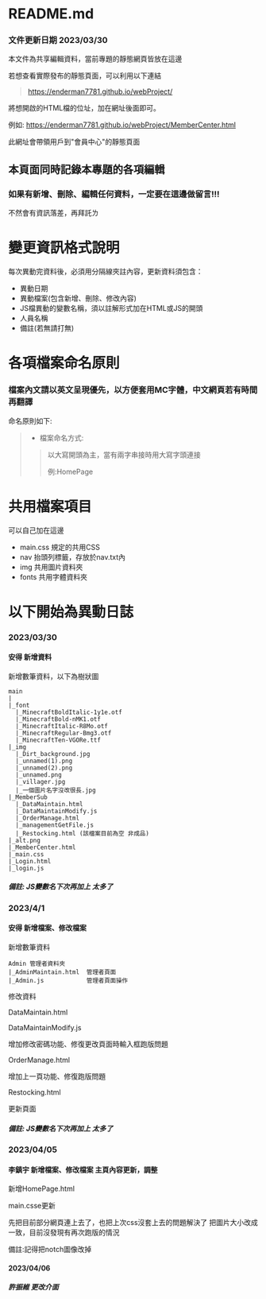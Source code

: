 # README.md
### 文件更新日期 2023/03/30

本文件為共享編輯資料，當前專題的靜態網頁皆放在這邊

若想查看實際發布的靜態頁面，可以利用以下連結

> 
>https://enderman7781.github.io/webProject/
> 

將想開啟的HTML檔的位址，加在網址後面即可。

例如: https://enderman7781.github.io/webProject/MemberCenter.html

此網址會帶領用戶到"會員中心"的靜態頁面


## 本頁面同時記錄本專題的各項編輯
### 如果有新增、刪除、編輯任何資料，一定要在這邊做留言!!!
不然會有資訊落差，再拜託ㄌ


# 變更資訊格式說明

每次異動完資料後，必須用分隔線夾註內容，更新資料須包含：

* 異動日期
* 異動檔案(包含新增、刪除、修改內容)
* JS檔異動的變數名稱，須以註解形式加在HTML或JS的開頭
* 人員名稱
* 備註(若無請打無)

# 各項檔案命名原則
### 檔案內文請以英文呈現優先，以方便套用MC字體，中文網頁若有時間再翻譯
命名原則如下:

> * 檔案命名方式:
>>以大寫開頭為主，當有兩字串接時用大寫字頭連接
>>
>>例:HomePage

# 共用檔案項目
可以自己加在這邊
* main.css  規定的共用CSS
* nav       抬頭列標籤，存放於nav.txt內
* img 共用圖片資料夾
* fonts 共用字體資料夾


# 以下開始為異動日誌
### 2023/03/30
#### 安得 新增資料
新增數筆資料，以下為樹狀圖
```
main
|
|_font
  |_MinecraftBoldItalic-1y1e.otf
  |_MinecraftBold-nMK1.otf
  |_MinecraftItalic-R8Mo.otf
  |_MinecraftRegular-Bmg3.otf
  |_MinecraftTen-VGORe.ttf
|_img
  |_Dirt_background.jpg
  |_unnamed(1).png
  |_unnamed(2).png
  |_unnamed.png
  |_villager.jpg
  |_一個圖片名字沒改很長.jpg
|_MemberSub
  |_DataMaintain.html
  |_DataMaintainModify.js
  |_OrderManage.html
  |_managementGetFile.js
  |_Restocking.html (該檔案目前為空 非成品)
|_alt.png
|_MemberCenter.html
|_main.css
|_Login.html
|_login.js
```
##### 備註: JS變數名下次再加上 太多了



### 2023/4/1
#### 安得 新增檔案、修改檔案
新增數筆資料
```
Admin 管理者資料夾
|_AdminMaintain.html  管理者頁面 
|_Admin.js            管理者頁面操作
```

修改資料

DataMaintain.html

DataMaintainModify.js

增加修改密碼功能、修復更改頁面時輸入框跑版問題

OrderManage.html

增加上一頁功能、修復跑版問題


Restocking.html

更新頁面


##### 備註: JS變數名下次再加上 太多了

### 2023/04/05
#### 李鎮宇 新增檔案、修改檔案 主頁內容更新，調整

新增HomePage.html

main.csse更新

先把目前部分網頁連上去了，也把上次css沒套上去的問題解決了
把圖片大小改成一致，目前沒發現有再次跑版的情況

備註:記得把notch圖像改掉

#### 2023/04/06
##### 許振維 更改介面 
